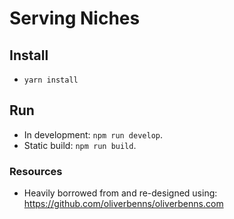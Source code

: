 # Serving Niches


## Install
- `yarn install`

## Run
- In development: `npm run develop`.
- Static build: `npm run build`.

### Resources
- Heavily borrowed from and re-designed using: https://github.com/oliverbenns/oliverbenns.com